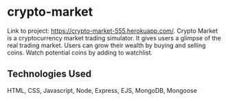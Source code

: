 # crypto-market
Link to project: https://crypto-market-555.herokuapp.com/. 
Crypto Market is a cryptocurrency market trading simulator. It gives users a glimpse of the real trading market. Users can grow their wealth by buying and selling coins. Watch potential coins by adding to watchlist. 
## Technologies Used
HTML, CSS, Javascript, Node, Express, EJS, MongoDB, Mongoose
